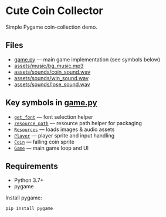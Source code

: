 # Cute Coin Collector

Simple Pygame coin-collection demo.

## Files
- [game.py](game.py) — main game implementation (see symbols below)
- [assets/music/bg_music.mp3](assets/music/bg_music.mp3)
- [assets/sounds/coin_sound.wav](assets/sounds/coin_sound.wav)
- [assets/sounds/win_sound.wav](assets/sounds/win_sound.wav)
- [assets/sounds/lose_sound.wav](assets/sounds/lose_sound.wav)

## Key symbols in [game.py](game.py)
- [`get_font`](game.py) — font selection helper  
- [`resource_path`](game.py) — resource path helper for packaging  
- [`Resources`](game.py) — loads images & audio assets  
- [`Player`](game.py) — player sprite and input handling  
- [`Coin`](game.py) — falling coin sprite  
- [`Game`](game.py) — main game loop and UI

## Requirements
- Python 3.7+
- pygame

Install pygame:
```sh
pip install pygame